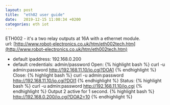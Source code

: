 ```yaml
---
layout: post
title:  "eth02 user guide"
date:   2019-12-15 11:00:34 +0200
categories: eth iot 
---
```


ETH002 - it's a two relay outputs at 16A with a ethernet module.<br>
url: [http://www.robot-electronics.co.uk/htm/eth002tech.htm](http://www.robot-electronics.co.uk/htm/eth002tech.htm)
- default ipaddress: 192.168.0.200
- default credentials: admin/password
Open: 
{% highlight bash %}
curl -u admin:password http://192.168.11.10/io.cgi?DOA1
{% endhighlight %}
Close: 
{% highlight bash %}
curl -u admin:password http://192.168.11.10/io.cgi?DOI1
{% endhighlight %}
Status: 
{% highlight bash %}
curl -u admin:password http://192.168.11.10/io.cgi
{% endhighlight %}
Output 2 active for 1 second.
{% highlight bash %}
http://192.168.0.200/io.cgi?DOA2=10
{% endhighlight %}